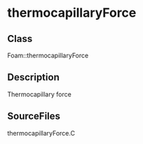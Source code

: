 # thermocapillaryForce 
## Class
Foam::thermocapillaryForce

## Description
Thermocapillary force

## SourceFiles
thermocapillaryForce.C

